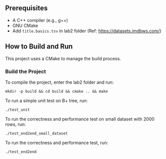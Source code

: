 ## Prerequisites

- A C++ compiler (e.g., g++)
- GNU CMake
- Add `title.basics.tsv` in lab2 folder (Ref: https://datasets.imdbws.com/)

## How to Build and Run

This project uses a CMake to manage the build process.

### Build the Project

To compile the project, enter the lab2 folder and run:

```
mkdir -p build && cd build && cmake .. && make
```

To run a simple unit test on B+ tree, run:

```
./test_unit
```

To run the correctness and performance test on small dataset with 2000 rows, run:

```
./test_end2end_small_dataset
```

To run the correctness and performance test, run:

```
./test_end2end
```
